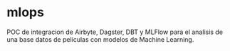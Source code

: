 # mlops
POC de integracion de Airbyte, Dagster, DBT y MLFlow para el analisis de una base datos de películas con modelos de Machine Learning.
